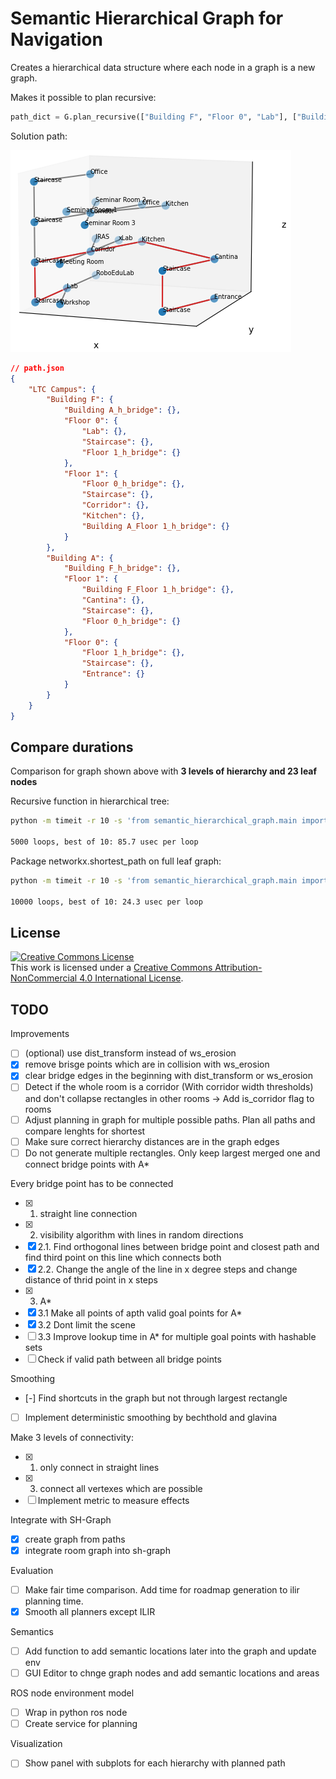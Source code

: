 # Semantic Hierarchical Graph for Navigation

Creates a hierarchical data structure where each node in a graph is a new graph.

Makes it possible to plan recursive:

```python
path_dict = G.plan_recursive(["Building F", "Floor 0", "Lab"], ["Building A", "Floor 0", "Entrance"])
```

Solution path:

![path](docs/path.png)

```json
// path.json
{
    "LTC Campus": {
        "Building F": {
            "Building A_h_bridge": {},
            "Floor 0": {
                "Lab": {},
                "Staircase": {},
                "Floor 1_h_bridge": {}
            },
            "Floor 1": {
                "Floor 0_h_bridge": {},
                "Staircase": {},
                "Corridor": {},
                "Kitchen": {},
                "Building A_Floor 1_h_bridge": {}
            }
        },
        "Building A": {
            "Building F_h_bridge": {},
            "Floor 1": {
                "Building F_Floor 1_h_bridge": {},
                "Cantina": {},
                "Staircase": {},
                "Floor 0_h_bridge": {}
            },
            "Floor 0": {
                "Floor 1_h_bridge": {},
                "Staircase": {},
                "Entrance": {}
            }
        }
    }
}
```

## Compare durations

Comparison for graph shown above with **3 levels of hierarchy and 23 leaf nodes**

Recursive function in hierarchical tree:

```bash
python -m timeit -r 10 -s 'from semantic_hierarchical_graph.main import main; G = main()' 'G.plan_recursive(["Building F", "Floor 0", "Lab"], ["Building A", "Floor 0", "Entrance"])'

5000 loops, best of 10: 85.7 usec per loop
```

Package networkx.shortest_path on full leaf graph:

```bash
python -m timeit -r 10 -s 'from semantic_hierarchical_graph.main import main; G = main()' 'G.plan(["Building F", "Floor 0", "Lab"], ["Building A", "Floor 0", "Entrance"])'

10000 loops, best of 10: 24.3 usec per loop
```

## License

<a rel="license" href="http://creativecommons.org/licenses/by-nc/4.0/"><img alt="Creative Commons License" style="border-width:0" src="https://i.creativecommons.org/l/by-nc/4.0/88x31.png" /></a><br />This work is licensed under a <a rel="license" href="http://creativecommons.org/licenses/by-nc/4.0/">Creative Commons Attribution-NonCommercial 4.0 International License</a>.

## TODO

Improvements

- [ ] (optional) use dist_transform instead of ws_erosion
- [x] remove brisge points which are in collision with ws_erosion
- [x] clear bridge edges in the beginning with dist_transform or ws_erosion
- [ ] Detect if the whole room is a corridor (With corridor width thresholds) and don't collapse rectangles in other rooms -> Add is_corridor flag to rooms
- [ ] Adjust planning in graph for multiple possible paths. Plan all paths and compare lenghts for shortest
- [ ] Make sure correct hierarchy distances are in the graph edges
- [ ] Do not generate multiple rectangles. Only keep largest merged one and connect bridge points with A*

Every bridge point has to be connected

- [x] 1. straight line connection
- [x] 2. visibility algorithm with lines in random directions
- [x] 2.1. Find orthogonal lines between bridge point and closest path and find third point on this line which connects both
- [x] 2.2. Change the angle of the line in x degree steps and change distance of thrid point in x steps
- [x] 3. A*
- [x] 3.1 Make all points of apth valid goal points for A*
- [x] 3.2 Dont limit the scene
- [ ] 3.3 Improve lookup time in A* for multiple goal points with hashable sets
- [ ] Check if valid path between all bridge points

Smoothing

- [-] Find shortcuts in the graph but not through largest rectangle
- [ ] Implement deterministic smoothing by bechthold and glavina

Make 3 levels of connectivity:

- [x] 1. only connect in straight lines
- [x] 3. connect all vertexes which are possible
- [ ] Implement metric to measure effects

Integrate with SH-Graph

- [x] create graph from paths
- [x] integrate room graph into sh-graph

Evaluation

- [ ] Make fair time comparison. Add time for roadmap generation to ilir planning time.
- [x] Smooth all planners except ILIR

Semantics

- [ ] Add function to add semantic locations later into the graph and update env
- [ ] GUI Editor to chnge graph nodes and add semantic locations and areas

ROS node environment model

- [ ] Wrap in python ros node
- [ ] Create service for planning

Visualization

- [ ] Show panel with subplots for each hierarchy with planned path

